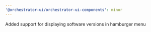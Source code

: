 ```yaml
---
'@orchestrator-ui/orchestrator-ui-components': minor
---
```


Added support for displaying software versions in hamburger menu
